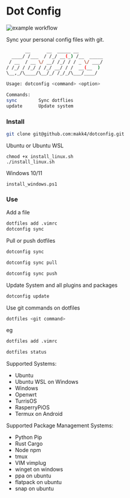 # Dot Config

![example workflow](https://github.com/makk4/dotconfig/actions/workflows/powershell.yml/badge.svg)

Sync your personal config files with git.

```bash
       __      __  _____ __
  ____/ /___  / /_/ __(_) /__  _____
 / __  / __ \/ __/ /_/ / / _ \/ ___/
/ /_/ / /_/ / /_/ __/ / /  __(__  )
\__,_/\____/\__/_/ /_/_/\___/____/

Usage: dotconfig <command> <option>

Commands:
sync        Sync dotflies
update      Update system
```

### Install

```bash
git clone git@github.com:makk4/dotconfig.git
```

Ubuntu or Ubuntu WSL

```
chmod +x install_linux.sh
./install_linux.sh
```

Windows 10/11

```
install_windows.ps1
```



### Use

Add a file

```bash
dotfiles add .vimrc
dotconfig sync
```

Pull or push dotfiles

```bash
dotconfig sync

dotconfig sync pull

dotconfig sync push
```

Update System and all plugins and packages

```bash
dotconfig update
```

Use git commands on dotfiles

```bash
dotfiles <git command>
```

eg

```bash
dotfiles add .vimrc

dotfiles status
```

Supported Systems:

- Ubuntu
- Ubuntu WSL on Windows
- Windows
- Openwrt
- TurrisOS
- RasperryPiOS
- Termux on Android

Supported Package Management Systems:

- Python Pip
- Rust Cargo
- Node npm
- tmux
- VIM vimplug
- winget on windows
- ppa on ubuntu
- flatpack on ubuntu
- snap on ubuntu
